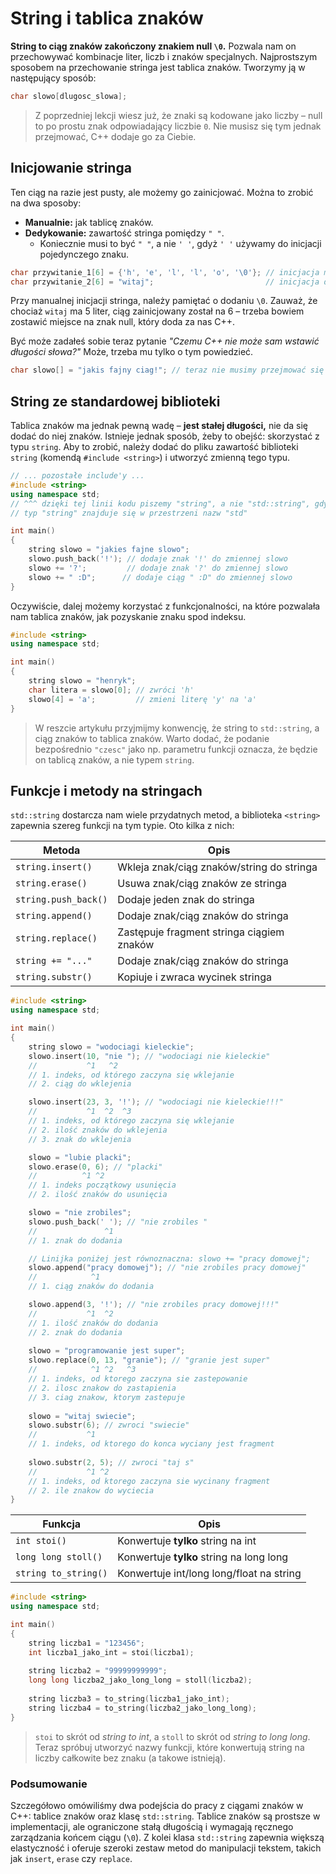 # String i tablica znaków

**String to ciąg znaków zakończony znakiem null `\0`.** Pozwala nam on przechowywać kombinacje liter, liczb i znaków specjalnych. Najprostszym sposobem na przechowanie stringa jest tablica znaków. Tworzymy ją w następujący sposób:

```cpp
char slowo[dlugosc_slowa];
```

> Z poprzedniej lekcji wiesz już, że znaki są kodowane jako liczby – null to po prostu znak odpowiadający liczbie `0`. Nie musisz się tym jednak przejmować, C++ dodaje go za Ciebie.

## Inicjowanie stringa

Ten ciąg na razie jest pusty, ale możemy go zainicjować. Można to zrobić na dwa sposoby:

- **Manualnie:** jak tablicę znaków.
- **Dedykowanie:** zawartość stringa pomiędzy `" "`.
  - Koniecznie musi to być `" "`, a nie `' '`, gdyż `' '` używamy do inicjacji pojedynczego znaku.

```cpp
char przywitanie_1[6] = {'h', 'e', 'l', 'l', 'o', '\0'}; // inicjacja manualna
char przywitanie_2[6] = "witaj";                         // inicjacja dedykowana
```

Przy manualnej inicjacji stringa, należy pamiętać o dodaniu `\0`. Zauważ, że chociaż `witaj` ma 5 liter, ciąg zainicjowany został na 6 – trzeba bowiem zostawić miejsce na znak null, który doda za nas C++.

Być może zadałeś sobie teraz pytanie *"Czemu C++ nie może sam wstawić długości słowa?"* Może, trzeba mu tylko o tym powiedzieć.

```cpp
char slowo[] = "jakis fajny ciag!"; // teraz nie musimy przejmować się długością słowa
```

## String ze standardowej biblioteki

Tablica znaków ma jednak pewną wadę – **jest stałej długości,** nie da się dodać do niej znaków. Istnieje jednak sposób, żeby to obejść: skorzystać z typu `string`. Aby to zrobić, należy dodać do pliku zawartość biblioteki `string` (komendą `#include <string>`) i utworzyć zmienną tego typu.

```cpp
// ... pozostałe include'y ...
#include <string>
using namespace std;
// ^^^ dzięki tej linii kodu piszemy "string", a nie "std::string", gdyż
// typ "string" znajduje się w przestrzeni nazw "std"

int main()
{
    string slowo = "jakies fajne slowo";
    slowo.push_back('!'); // dodaje znak '!' do zmiennej slowo
    slowo += '?';         // dodaje znak '?' do zmiennej slowo
    slowo += " :D";      // dodaje ciąg " :D" do zmiennej slowo
}
```

Oczywiście, dalej możemy korzystać z funkcjonalności, na które pozwalała nam tablica znaków, jak pozyskanie znaku spod indeksu.

```cpp
#include <string>
using namespace std;

int main()
{
    string slowo = "henryk";
    char litera = slowo[0]; // zwróci 'h'
    slowo[4] = 'a';         // zmieni literę 'y' na 'a'
}
```

> W reszcie artykułu przyjmijmy konwencję, że string to `std::string`, a ciąg znaków to tablica znaków. Warto dodać, że podanie bezpośrednio `"czesc"` jako np. parametru funkcji oznacza, że będzie on tablicą znaków, a nie typem `string`.

## Funkcje i metody na stringach

`std::string` dostarcza nam wiele przydatnych metod, a biblioteka `<string>` zapewnia szereg funkcji na tym typie. Oto kilka z nich:

| Metoda              | Opis                                           |
| ------------------- | --------------------------------------------- |
| `string.insert()`   | Wkleja znak/ciąg znaków/string do stringa      |
| `string.erase()`    | Usuwa znak/ciąg znaków ze stringa              |
| `string.push_back()`| Dodaje jeden znak do stringa                  |
| `string.append()`   | Dodaje znak/ciąg znaków do stringa            |
| `string.replace()`  | Zastępuje fragment stringa ciągiem znaków   |
| `string += "..."`   | Dodaje znak/ciąg znaków do stringa            |
| `string.substr()`   | Kopiuje i zwraca wycinek stringa             |

```cpp
#include <string>
using namespace std;

int main()
{
    string slowo = "wodociagi kieleckie";
    slowo.insert(10, "nie "); // "wodociagi nie kieleckie"
    //           ^1   ^2
    // 1. indeks, od którego zaczyna się wklejanie
    // 2. ciąg do wklejenia

    slowo.insert(23, 3, '!'); // "wodociagi nie kieleckie!!!"
    //           ^1  ^2  ^3
    // 1. indeks, od którego zaczyna się wklejanie
    // 2. ilość znaków do wklejenia
    // 3. znak do wklejenia

    slowo = "lubie placki";
    slowo.erase(0, 6); // "placki"
    //          ^1 ^2
    // 1. indeks początkowy usunięcia
    // 2. ilość znaków do usunięcia

    slowo = "nie zrobiles";
    slowo.push_back(' '); // "nie zrobiles "
    //               ^1
    // 1. znak do dodania

    // Linijka poniżej jest równoznaczna: slowo += "pracy domowej";
    slowo.append("pracy domowej"); // "nie zrobiles pracy domowej"
    //            ^1
    // 1. ciąg znaków do dodania

    slowo.append(3, '!'); // "nie zrobiles pracy domowej!!!"
    //           ^1  ^2
    // 1. ilość znaków do dodania
	// 2. znak do dodania
	
	slowo = "programowanie jest super";
	slowo.replace(0, 13, "granie"); // "granie jest super"
	//            ^1 ^2   ^3
	// 1. indeks, od ktorego zaczyna sie zastepowanie
	// 2. ilosc znakow do zastapienia
	// 3. ciag znakow, ktorym zastepuje
	
	slowo = "witaj swiecie";
	slowo.substr(6); // zwroci "swiecie"
	//           ^1
	// 1. indeks, od ktorego do konca wyciany jest fragment 
	
	slowo.substr(2, 5); // zwroci "taj s"
	//           ^1 ^2
	// 1. indeks, od ktorego zaczyna sie wycinany fragment
	// 2. ile znakow do wyciecia
}
```

| Funkcja | Opis |
| -------- | ---------- |
| `int stoi()` | Konwertuje **tylko** string na int |
| `long long stoll()` | Konwertuje **tylko** string na long long |
| `string to_string()` | Konwertuje int/long long/float na string |

```cpp
#include <string>
using namespace std;

int main()
{
	string liczba1 = "123456";
	int liczba1_jako_int = stoi(liczba1);
	
	string liczba2 = "99999999999";
	long long liczba2_jako_long_long = stoll(liczba2);
	
	string liczba3 = to_string(liczba1_jako_int);
	string liczba4 = to_string(liczba2_jako_long_long);
}
```

> `stoi` to skrót od *string to int*, a `stoll` to skrót od *string to long long*. Teraz spróbuj utworzyć nazwy
  funkcji, które konwertują string na liczby całkowite bez znaku (a takowe istnieją).

### Podsumowanie

Szczegółowo omówiliśmy dwa podejścia do pracy z ciągami znaków w C++: tablice znaków oraz klasę `std::string`. Tablice znaków są prostsze w implementacji, ale ograniczone stałą długością i wymagają ręcznego zarządzania końcem ciągu (`\0`). Z kolei klasa `std::string` zapewnia większą elastyczność i oferuje szeroki zestaw metod do manipulacji tekstem, takich jak `insert`, `erase` czy `replace`. 

